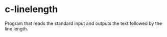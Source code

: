 # c-linelength
Program that reads the standard input and outputs the text followed by the line length.
